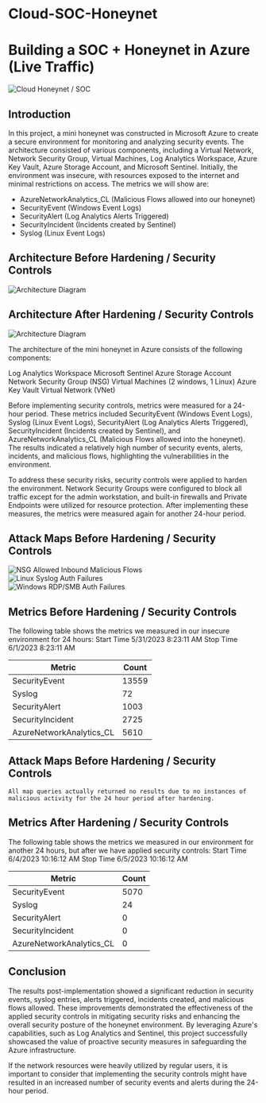 # Cloud-SOC-Honeynet

# Building a SOC + Honeynet in Azure (Live Traffic)
![Cloud Honeynet / SOC](HoneyNet.png)

## Introduction

In this project, a mini honeynet was constructed in Microsoft Azure to create a secure environment for monitoring and analyzing security events. The architecture consisted of various components, including a Virtual Network, Network Security Group, Virtual Machines, Log Analytics Workspace, Azure Key Vault, Azure Storage Account, and Microsoft Sentinel. Initially, the environment was insecure, with resources exposed to the internet and minimal restrictions on access. The metrics we will show are:

- AzureNetworkAnalytics_CL (Malicious Flows allowed into our honeynet)
- SecurityEvent (Windows Event Logs)
- SecurityAlert (Log Analytics Alerts Triggered)
- SecurityIncident (Incidents created by Sentinel)
- Syslog (Linux Event Logs)

## Architecture Before Hardening / Security Controls
![Architecture Diagram](https://i.imgur.com/aBDwnKb.jpg)

## Architecture After Hardening / Security Controls
![Architecture Diagram](https://i.imgur.com/YQNa9Pp.jpg)

The architecture of the mini honeynet in Azure consists of the following components:

Log Analytics Workspace
Microsoft Sentinel
Azure Storage Account
Network Security Group (NSG)
Virtual Machines (2 windows, 1 Linux)
Azure Key Vault
Virtual Network (VNet)

Before implementing security controls, metrics were measured for a 24-hour period. These metrics included SecurityEvent (Windows Event Logs), Syslog (Linux Event Logs), SecurityAlert (Log Analytics Alerts Triggered), SecurityIncident (Incidents created by Sentinel), and AzureNetworkAnalytics_CL (Malicious Flows allowed into the honeynet). The results indicated a relatively high number of security events, alerts, incidents, and malicious flows, highlighting the vulnerabilities in the environment.

To address these security risks, security controls were applied to harden the environment. Network Security Groups were configured to block all traffic except for the admin workstation, and built-in firewalls and Private Endpoints were utilized for resource protection. After implementing these measures, the metrics were measured again for another 24-hour period.


## Attack Maps Before Hardening / Security Controls
![NSG Allowed Inbound Malicious Flows](https://i.imgur.com/1qvswSX.png)<br>
![Linux Syslog Auth Failures](https://i.imgur.com/G1YgZt6.png)<br>
![Windows RDP/SMB Auth Failures](https://i.imgur.com/ESr9Dlv.png)<br>

## Metrics Before Hardening / Security Controls

The following table shows the metrics we measured in our insecure environment for 24 hours:
Start Time 5/31/2023 8:23:11 AM
Stop Time 6/1/2023 8:23:11 AM

| Metric                   | Count
| ------------------------ | -----
| SecurityEvent            | 13559
| Syslog                   | 72
| SecurityAlert            | 1003
| SecurityIncident         | 2725
| AzureNetworkAnalytics_CL | 5610

## Attack Maps Before Hardening / Security Controls

```All map queries actually returned no results due to no instances of malicious activity for the 24 hour period after hardening.```

## Metrics After Hardening / Security Controls

The following table shows the metrics we measured in our environment for another 24 hours, but after we have applied security controls:
Start Time 6/4/2023 10:16:12 AM
Stop Time	6/5/2023 10:16:12 AM

| Metric                   | Count
| ------------------------ | -----
| SecurityEvent            | 5070
| Syslog                   | 24
| SecurityAlert            | 0
| SecurityIncident         | 0
| AzureNetworkAnalytics_CL | 0

## Conclusion

The results post-implementation showed a significant reduction in security events, syslog entries, alerts triggered, incidents created, and malicious flows allowed. These improvements demonstrated the effectiveness of the applied security controls in mitigating security risks and enhancing the overall security posture of the honeynet environment. By leveraging Azure's capabilities, such as Log Analytics and Sentinel, this project successfully showcased the value of proactive security measures in safeguarding the Azure infrastructure.

If the network resources were heavily utilized by regular users, it is important to consider that implementing the security controls might have resulted in an increased number of security events and alerts during the 24-hour period.

